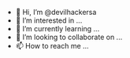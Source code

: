 - 👋 Hi, I’m @devilhackersa
- 👀 I’m interested in ...
- 🌱 I’m currently learning ...
- 💞️ I’m looking to collaborate on ...
- 📫 How to reach me ...

<!---
devilhackersa/devilhackersa is a ✨ special ✨ repository because its `README.md` (this file) appears on your GitHub profile.
You can click the Preview link to take a look at your changes.
--->
